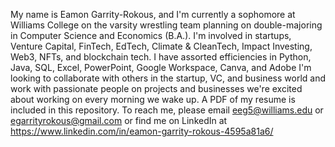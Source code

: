 My name is Eamon Garrity-Rokous, and I'm currently a sophomore at Williams College on the varsity wrestling team planning on double-majoring in Computer Science and Economics (B.A.).
I'm involved in startups, Venture Capital, FinTech, EdTech, Climate & CleanTech, Impact Investing, Web3, NFTs, and blockchain tech.
I have assorted efficiencies in Python, Java, SQL, Excel, PowerPoint, Google Workspace, Canva, and Adobe
I'm looking to collaborate with others in the startup, VC, and business world and work with passionate people on projects and businesses we're excited about working on every morning we wake up.
A PDF of my resume is included in this repository.
To reach me, please email eeg5@williams.edu or egarrityrokous@gmail.com or find me on LinkedIn at https://www.linkedin.com/in/eamon-garrity-rokous-4595a81a6/ 
